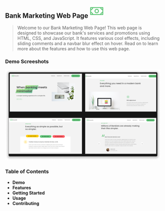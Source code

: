  ## Bank Marketing Web Page ![Easysafelogo](./readme-images/moneylogo.png)

 > Welcome to our Bank Marketing Web Page! This web page is designed to showcase our bank's services and promotions using HTML, CSS, and JavaScript. It features various cool effects, including sliding comments and a navbar blur effect on hover. Read on to learn more about the features and how to use this web page.

### Demo Screeshots
![Easysafe](./readme-images/EasySafe.png)

### Table of Contents
- **Demo**
- **Features**
- **Getting Started**
- **Usage**
- **Contributing**
